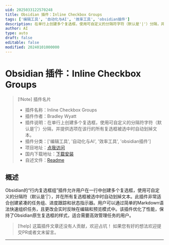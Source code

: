 ```yaml
---
uid: 2025033122570248
title: Obsidian 插件：Inline Checkbox Groups
tags: ['编辑工具', '自动化与AI', '效率工具', 'obsidian插件']
description: 在单行上创建多个复选框，使用可自定义的分隔符字符（默认是'|'）分隔，并提供选项在该行的所有复选框被选中时自动划掉文本。
author: AI
type: auto
draft: false
editable: false
modified: 20240101000000
---
```


# Obsidian 插件：Inline Checkbox Groups

> [!Note] 插件名片
> - 插件名称：Inline Checkbox Groups
> - 插件作者：Bradley Wyatt
> - 插件说明：在单行上创建多个复选框，使用可自定义的分隔符字符（默认是'|'）分隔，并提供选项在该行的所有复选框被选中时自动划掉文本。
> - 插件分类：['编辑工具', '自动化与AI', '效率工具', 'obsidian插件']
> - 项目地址：[点我访问](https://github.com/bwya77/Inline-Checkbox-Groups)
> - 国内下载地址：[下载安装](https://pkmer.cn/products/plugin/pluginMarket/?inline-checkbox-groups)
> - 自述文件：[Readme](https://ghproxy.net/https://raw.githubusercontent.com/bwya77/Inline-Checkbox-Groups/main/README.md)



## 概述

Obsidian的“行内复选框组”插件允许用户在一行中创建多个复选框，使用可自定义的分隔符（默认是'|'），并在所有复选框被选中时自动划掉文本。此插件非常适合创建紧凑的任务组、进度跟踪和状态指示器。用户可以通过简单的Markdown语法快速组织任务，且更改会实时反映在编辑和预览模式中。该插件优化了性能，保持了Obsidian原生复选框的样式，适合需要高效管理任务的用户。


> [!help] 
> 这篇插件文章还没有人贡献，欢迎占坑！
> 如果您有好的想法欢迎提交PR或者文末留言。
> 

---



